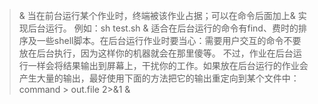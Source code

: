 > &
当在前台运行某个作业时，终端被该作业占据；可以在命令后面加上& 实现后台运行。
例如：sh test.sh & 
适合在后台运行的命令有find、费时的排序及一些shell脚本。在后台运行作业时要当心：需要用户交互的命令不要放在后台执行，因为这样你的机器就会在那里傻等。
不过，作业在后台运行一样会将结果输出到屏幕上，干扰你的工作。如果放在后台运行的作业会产生大量的输出，最好使用下面的方法把它的输出重定向到某个文件中：
command  >  out.file  2>&1  & 

